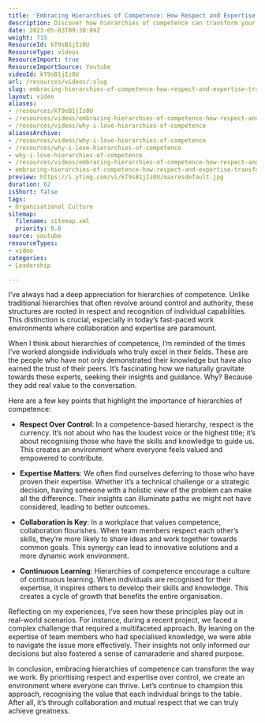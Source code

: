 ```yaml
---
title: 'Embracing Hierarchies of Competence: How Respect and Expertise Transform Workplaces'
description: Discover how hierarchies of competence can transform your workplace by fostering respect, collaboration, and continuous learning. Embrace expertise for better outcomes!
date: 2023-05-03T09:30:09Z
weight: 715
ResourceId: kT9sB1jIz0U
ResourceType: videos
ResourceImport: true
ResourceImportSource: Youtube
videoId: kT9sB1jIz0U
url: /resources/videos/:slug
slug: embracing-hierarchies-of-competence-how-respect-and-expertise-transform-workplaces
layout: video
aliases:
- /resources/kT9sB1jIz0U
- /resources/videos/embracing-hierarchies-of-competence-how-respect-and-expertise-transform-workplaces
- /resources/videos/why-i-love-hierarchies-of-competence
aliasesArchive:
- /resources/videos/why-i-love-hierarchies-of-competence
- /resources/why-i-love-hierarchies-of-competence
- why-i-love-hierarchies-of-competence
- /resources/videos/embracing-hierarchies-of-competence-how-respect-and-expertise-transform-workplaces
- embracing-hierarchies-of-competence-how-respect-and-expertise-transform-workplaces
preview: https://i.ytimg.com/vi/kT9sB1jIz0U/maxresdefault.jpg
duration: 62
isShort: false
tags:
- Organisational Culture
sitemap:
  filename: sitemap.xml
  priority: 0.6
source: youtube
resourceTypes:
- video
categories:
- Leadership

---
```

I’ve always had a deep appreciation for hierarchies of competence. Unlike traditional hierarchies that often revolve around control and authority, these structures are rooted in respect and recognition of individual capabilities. This distinction is crucial, especially in today’s fast-paced work environments where collaboration and expertise are paramount.

When I think about hierarchies of competence, I’m reminded of the times I’ve worked alongside individuals who truly excel in their fields. These are the people who have not only demonstrated their knowledge but have also earned the trust of their peers. It’s fascinating how we naturally gravitate towards these experts, seeking their insights and guidance. Why? Because they add real value to the conversation.

Here are a few key points that highlight the importance of hierarchies of competence:

- **Respect Over Control**: In a competence-based hierarchy, respect is the currency. It’s not about who has the loudest voice or the highest title; it’s about recognising those who have the skills and knowledge to guide us. This creates an environment where everyone feels valued and empowered to contribute.

- **Expertise Matters**: We often find ourselves deferring to those who have proven their expertise. Whether it’s a technical challenge or a strategic decision, having someone with a holistic view of the problem can make all the difference. Their insights can illuminate paths we might not have considered, leading to better outcomes.

- **Collaboration is Key**: In a workplace that values competence, collaboration flourishes. When team members respect each other’s skills, they’re more likely to share ideas and work together towards common goals. This synergy can lead to innovative solutions and a more dynamic work environment.

- **Continuous Learning**: Hierarchies of competence encourage a culture of continuous learning. When individuals are recognised for their expertise, it inspires others to develop their skills and knowledge. This creates a cycle of growth that benefits the entire organisation.

Reflecting on my experiences, I’ve seen how these principles play out in real-world scenarios. For instance, during a recent project, we faced a complex challenge that required a multifaceted approach. By leaning on the expertise of team members who had specialised knowledge, we were able to navigate the issue more effectively. Their insights not only informed our decisions but also fostered a sense of camaraderie and shared purpose.

In conclusion, embracing hierarchies of competence can transform the way we work. By prioritising respect and expertise over control, we create an environment where everyone can thrive. Let’s continue to champion this approach, recognising the value that each individual brings to the table. After all, it’s through collaboration and mutual respect that we can truly achieve greatness.
